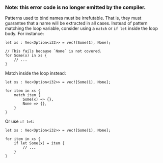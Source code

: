 ### Note: this error code is no longer emitted by the compiler.

Patterns used to bind names must be irrefutable. That is, they must guarantee
that a name will be extracted in all cases. Instead of pattern matching the
loop variable, consider using a `match` or `if let` inside the loop body. For
instance:

```compile_fail,E0005
let xs : Vec<Option<i32>> = vec![Some(1), None];

// This fails because `None` is not covered.
for Some(x) in xs {
    // ...
}
```

Match inside the loop instead:

```
let xs : Vec<Option<i32>> = vec![Some(1), None];

for item in xs {
    match item {
        Some(x) => {},
        None => {},
    }
}
```

Or use `if let`:

```
let xs : Vec<Option<i32>> = vec![Some(1), None];

for item in xs {
    if let Some(x) = item {
        // ...
    }
}
```
